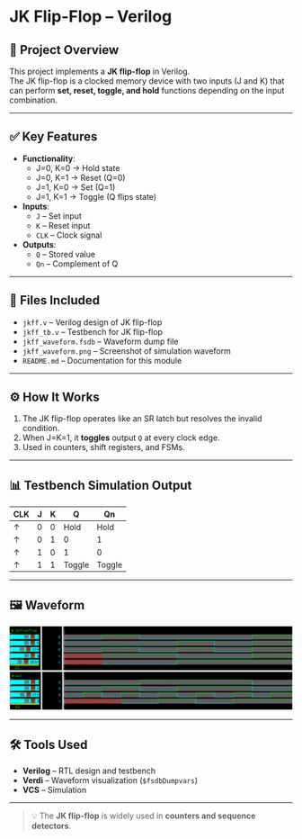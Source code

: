 # JK Flip-Flop – Verilog

## 🧠 Project Overview
This project implements a **JK flip-flop** in Verilog.  
The JK flip-flop is a clocked memory device with two inputs (J and K) that can perform **set, reset, toggle, and hold** functions depending on the input combination.

---

## ✅ Key Features
- **Functionality**:
  - J=0, K=0 → Hold state
  - J=0, K=1 → Reset (Q=0)
  - J=1, K=0 → Set (Q=1)
  - J=1, K=1 → Toggle (Q flips state)
- **Inputs**:
  - `J` – Set input
  - `K` – Reset input
  - `CLK` – Clock signal
- **Outputs**:
  - `Q` – Stored value
  - `Qn` – Complement of Q

---

## 📂 Files Included
- `jkff.v` – Verilog design of JK flip-flop  
- `jkff_tb.v` – Testbench for JK flip-flop  
- `jkff_waveform.fsdb` – Waveform dump file  
- `jkff_waveform.png` – Screenshot of simulation waveform  
- `README.md` – Documentation for this module  

---

## ⚙️ How It Works
1. The JK flip-flop operates like an SR latch but resolves the invalid condition.  
2. When J=K=1, it **toggles** output `Q` at every clock edge.  
3. Used in counters, shift registers, and FSMs.  

---

## 📊 Testbench Simulation Output

| CLK | J | K | Q | Qn |
|-----|---|---|---|----|
| ↑   | 0 | 0 | Hold | Hold |
| ↑   | 0 | 1 | 0    | 1    |
| ↑   | 1 | 0 | 1    | 0    |
| ↑   | 1 | 1 | Toggle | Toggle |

---

## 🖼 Waveform
![JK Flip-Flop Gatelevel Waveform](jkff_gatelevel.png)
![JK Flip-Flop Behavioral Waveform](jkff_behavioral.png)

---

## 🛠 Tools Used
- **Verilog** – RTL design and testbench  
- **Verdi** – Waveform visualization (`$fsdbDumpvars`)  
- **VCS** – Simulation  

---

> 💡 The **JK flip-flop** is widely used in **counters and sequence detectors**.